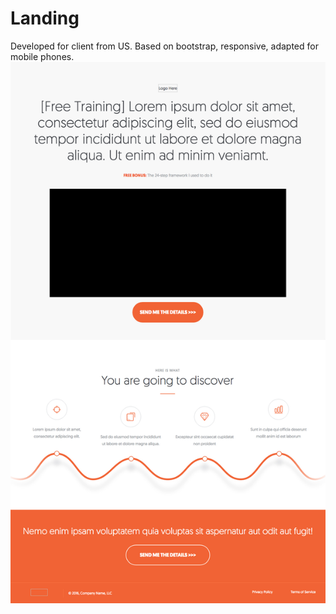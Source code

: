 # Landing
Developed for client from US. Based on bootstrap, responsive, adapted for mobile phones. <br>
![Picture](Main.jpg)